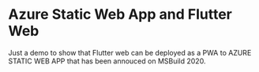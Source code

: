 # Azure Static Web App and Flutter Web

Just a demo to show that Flutter web can be deployed as a PWA to AZURE STATIC WEB APP that has been annouced on MSBuild 2020.

